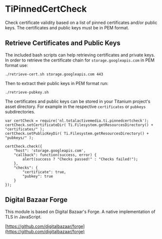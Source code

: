 # TiPinnedCertCheck

Check certificate validity based on a list of pinned certificates and/or public keys. The certificates and public keys must be in PEM format.

## Retrieve Certificates and Public Keys

The included bash scripts can help retrieving certificates and private keys. In order to retrieve the certificate chain for `storage.googleapis.com` in PEM format use:

	./retrieve-cert.sh storage.googleapis.com 443

Then to extract their public keys in PEM format run:

	./retrieve-pubkey.sh
	
The certificates and public keys can be stored in your Titanium project's asset directory. For example in the respective `certificates` or `pubkeys` subdirectories.

	var certCheck = require('nl.totalactivemedia.ti.pinnedcertcheck');
	certCheck.setCertificateDir( Ti.Filesystem.getResourcesDirectory() + "certificates/" );
	certCheck.setPublicKeyDir( Ti.Filesystem.getResourcesDirectory() + "pubkeys/" );

	certCheck.check({
		"host": 'storage.googleapis.com',
	    "callback": function(success, error) {
	    	alert(success ? "Checks passed!" : "Checks failed!");
    	},
	    "checks": {
    		"certificate": true,
    		"pubkey": true
	    }
	});

## Digital Bazaar Forge

This module is based on Digital Bazaar's Forge. A native implementation of TLS in JavaScript.

[https://github.com/digitalbazaar/forge](https://github.com/digitalbazaar/forge)


